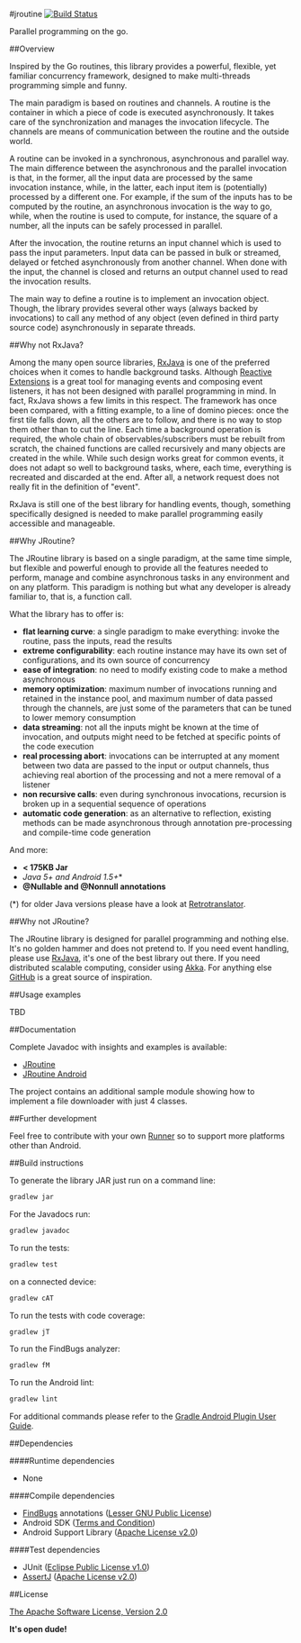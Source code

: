 #jroutine
[![Build Status](https://travis-ci.org/davide-maestroni/jroutine.svg?branch=master)](https://travis-ci.org/davide-maestroni/jroutine)

Parallel programming on the go.

##Overview

Inspired by the Go routines, this library provides a powerful, flexible, yet familiar concurrency framework, designed to make multi-threads programming simple and funny.

The main paradigm is based on routines and channels. A routine is the container in which a piece of code is executed asynchronously. It takes care of the synchronization and manages the invocation lifecycle. The channels are means of communication between the routine and the outside world.

A routine can be invoked in a synchronous, asynchronous and parallel way. The main difference between the asynchronous and the parallel invocation is that, in the former, all the input data are processed by the same invocation instance, while, in the latter, each input item is (potentially) processed by a different one. For example, if the sum of the inputs has to be computed by the routine, an asynchronous invocation is the way to go, while, when the routine is used to compute, for instance, the square of a number, all the inputs can be safely processed in parallel.

After the invocation, the routine returns an input channel which is used to pass the input parameters. Input data can be passed in bulk or streamed, delayed or fetched asynchronously from another channel. When done with the input, the channel is closed and returns an output channel used to read the invocation results.

The main way to define a routine is to implement an invocation object. Though, the library provides several other ways (always backed by invocations) to call any method of any object (even defined in third party source code) asynchronously in separate threads.

##Why not RxJava?

Among the many open source libraries, [RxJava][6] is one of the preferred choices when it comes to handle background tasks.
Although [Reactive Extensions][7] is a great tool for managing events and composing event listeners, it has not been designed with parallel programming in mind.
In fact, RxJava shows a few limits in this respect.
The framework has once been compared, with a fitting example, to a line of domino pieces: once the first tile falls down, all the others are to follow, and there is no way to stop them other than to cut the line.
Each time a background operation is required, the whole chain of observables/subscribers must be rebuilt from scratch, the chained functions are called recursively and many objects are created in the while.
While such design works great for common events, it does not adapt so well to background tasks, where, each time, everything is recreated and discarded at the end.
After all, a network request does not really fit in the definition of "event".

RxJava is still one of the best library for handling events, though, something specifically designed is needed to make parallel programming easily accessible and manageable.

##Why JRoutine?

The JRoutine library is based on a single paradigm, at the same time simple, but flexible and powerful enough to provide all the features needed to perform, manage and combine asynchronous tasks in any environment and on any platform.
This paradigm is nothing but what any developer is already familiar to, that is, a function call.

What the library has to offer is:

* **flat learning curve**: a single paradigm to make everything: invoke the routine, pass the inputs, read the results
* **extreme configurability**: each routine instance may have its own set of configurations, and its own source of concurrency
* **ease of integration**: no need to modify existing code to make a method asynchronous
* **memory optimization**: maximum number of invocations running and retained in the instance pool, and maximum number of data passed through the channels, are just some of the parameters that can be tuned to lower memory consumption
* **data streaming**: not all the inputs might be known at the time of invocation, and outputs might need to be fetched at specific points of the code execution
* **real processing abort**: invocations can be interrupted at any moment between two data are passed to the input or output channels, thus achieving real abortion of the processing and not a mere removal of a listener
* **non recursive calls**: even during synchronous invocations, recursion is broken up in a sequential sequence of operations
* **automatic code generation**: as an alternative to reflection, existing methods can be made asynchronous through annotation pre-processing and compile-time code generation

And more:

* **< 175KB Jar**
* **Java 5+* and Android 1.5+**
* **@Nullable and @Nonnull annotations**

(*) for older Java versions please have a look at [Retrotranslator][15].

##Why not JRoutine?

The JRoutine library is designed for parallel programming and nothing else. It's no golden hammer and does not pretend to.
If you need event handling, please use [RxJava][6], it's one of the best library out there. If you need distributed scalable computing, consider using [Akka][8].
For anything else [GitHub][9] is a great source of inspiration.

##Usage examples

TBD

##Documentation

Complete Javadoc with insights and examples is available:

* [JRoutine][12]
* [JRoutine Android][13]

The project contains an additional sample module showing how to implement a file downloader with just 4 classes.

##Further development

Feel free to contribute with your own [Runner][14] so to support more platforms other than Android.

##Build instructions

To generate the library JAR just run on a command line:
```sh
gradlew jar
```

For the Javadocs run:
```sh
gradlew javadoc
```

To run the tests:
```sh
gradlew test
```
on a connected device:
```sh
gradlew cAT
```

To run the tests with code coverage:
```sh
gradlew jT
```

To run the FindBugs analyzer:
```sh
gradlew fM
```

To run the Android lint:
```sh
gradlew lint
```

For additional commands please refer to the [Gradle Android Plugin User Guide][4].

##Dependencies

####Runtime dependencies

- None

####Compile dependencies

- [FindBugs][10] annotations ([Lesser GNU Public License][3])
- Android SDK ([Terms and Condition][1])
- Android Support Library ([Apache License v2.0][2])

####Test dependencies

- JUnit ([Eclipse Public License v1.0][5])
- [AssertJ][11] ([Apache License v2.0][2])

##License

[The Apache Software License, Version 2.0][2]

**It's open dude!**

[1]:http://developer.android.com/sdk/terms.html
[2]:http://www.apache.org/licenses/LICENSE-2.0
[3]:http://www.gnu.org/licenses/lgpl.html
[4]:http://tools.android.com/tech-docs/new-build-system/user-guide
[5]:https://www.eclipse.org/legal/epl-v10.html
[6]:https://github.com/ReactiveX/RxJava
[7]:http://reactivex.io/
[8]:http://akka.io/
[9]:https://github.com/
[10]:http://findbugs.sourceforge.net/
[11]:http://joel-costigliola.github.io/assertj/
[12]:http://davide-maestroni.github.io/jroutine/javadocs/
[13]:http://davide-maestroni.github.io/jroutine/android/javadocs/
[14]:http://davide-maestroni.github.io/jroutine/javadocs/com/bmd/jrt/runner/Runner.html
[15]:http://retrotranslator.sourceforge.net/

